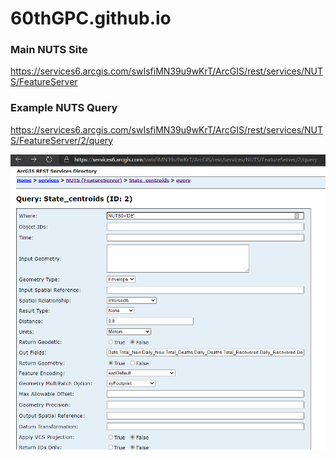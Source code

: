 # 60thGPC.github.io

### Main NUTS Site
https://services6.arcgis.com/swIsfiMN39u9wKrT/ArcGIS/rest/services/NUTS/FeatureServer

### Example NUTS Query
https://services6.arcgis.com/swIsfiMN39u9wKrT/ArcGIS/rest/services/NUTS/FeatureServer/2/query

![NUTS Query Builder](covid/img/QueryBuilder.png)